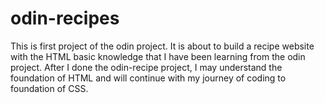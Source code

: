 # odin-recipes
This is first project of the odin project. It is about to build a recipe website with the HTML basic knowledge that I have been learning from the odin project. After I done the odin-recipe project, I may understand the foundation of HTML and will continue with my journey of coding to foundation of CSS.